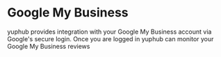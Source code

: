# Google My Business

yuphub provides integration with your Google My Business account via Google's secure login.  Once you are logged in yuphub can monitor your Google My Business reviews